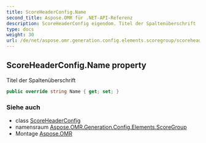 ```yaml
---
title: ScoreHeaderConfig.Name
second_title: Aspose.OMR für .NET-API-Referenz
description: ScoreHeaderConfig eigendom. Titel der Spaltenüberschrift
type: docs
weight: 30
url: /de/net/aspose.omr.generation.config.elements.scoregroup/scoreheaderconfig/name/
---
```

## ScoreHeaderConfig.Name property

Titel der Spaltenüberschrift

```csharp
public override string Name { get; set; }
```

### Siehe auch

* class [ScoreHeaderConfig](../)
* namensraum [Aspose.OMR.Generation.Config.Elements.ScoreGroup](../../scoreheaderconfig/)
* Montage [Aspose.OMR](../../../)



